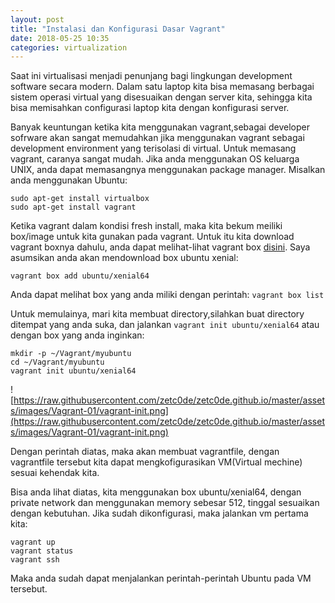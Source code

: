 ```yaml
---
layout: post
title: "Instalasi dan Konfigurasi Dasar Vagrant" 
date: 2018-05-25 10:35
categories: virtualization
---
```


Saat ini virtualisasi menjadi penunjang bagi lingkungan development software secara modern. Dalam satu laptop kita bisa memasang berbagai sistem operasi virtual yang disesuaikan dengan server kita, sehingga kita bisa memisahkan configurasi laptop kita dengan konfigurasi server. 

Banyak keuntungan ketika kita menggunakan vagrant,sebagai developer sofrware akan sangat memudahkan jika menggunakan vagrant sebagai development environment yang terisolasi di virtual. Untuk memasang vagrant, caranya sangat mudah. Jika anda menggunakan OS keluarga UNIX, anda dapat memasangnya menggunakan package manager. Misalkan anda menggunakan Ubuntu:
```
sudo apt-get install virtualbox
sudo apt-get install vagrant
```

Ketika vagrant dalam kondisi fresh install, maka kita bekum meiliki box/image untuk kita gunakan pada vagrant. Untuk itu kita download vagrant boxnya dahulu, anda dapat melihat-lihat vagrant box [disini](https://app.vagrantup.com/boxes/search). Saya asumsikan anda akan mendownload box ubuntu xenial:
```
vagrant box add ubuntu/xenial64
```
Anda dapat melihat box yang anda miliki dengan perintah:
`vagrant box list`

Untuk memulainya, mari kita membuat directory,silahkan buat directory ditempat yang anda suka, dan jalankan `vagrant init ubuntu/xenial64` atau dengan box yang anda inginkan:
```
mkdir -p ~/Vagrant/myubuntu
cd ~/Vagrant/myubuntu
vagrant init ubuntu/xenial64
```
![https://raw.githubusercontent.com/zetc0de/zetc0de.github.io/master/assets/images/Vagrant-01/vagrant-init.png](https://raw.githubusercontent.com/zetc0de/zetc0de.github.io/master/assets/images/Vagrant-01/vagrant-init.png)

Dengan perintah diatas, maka akan membuat vagrantfile, dengan vagrantfile tersebut kita dapat mengkofigurasikan VM(Virtual mechine) sesuai kehendak kita. 

Bisa anda lihat diatas, kita menggunakan box ubuntu/xenial64, dengan private network dan menggunakan memory sebesar 512, tinggal sesuaikan dengan kebutuhan. Jika sudah dikonfigurasi, maka jalankan vm pertama kita:
```
vagrant up
vagrant status
vagrant ssh
```

Maka anda sudah dapat menjalankan perintah-perintah Ubuntu pada VM tersebut.
 